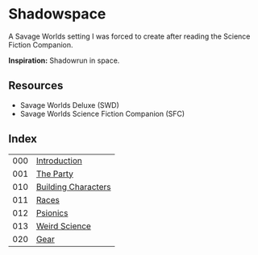# Shadowspace

A Savage Worlds setting I was forced to create after reading the Science Fiction Companion.

**Inspiration:** Shadowrun in space.

## Resources

* Savage Worlds Deluxe (SWD)
* Savage Worlds Science Fiction Companion (SFC)

## Index

|     |                                                   |
|-----|---------------------------------------------------|
| 000 | [Introduction](000-shadowspace.md)                |
| 001 | [The Party](001-the-party.md)                     |
| 010 | [Building Characters](010-building-characters.md) |
| 011 | [Races](011-races.md) |
| 012 | [Psionics](012-psionics.md) |
| 013 | [Weird Science](013-weird-science.md) |
| 020 | [Gear](020-gear.md) |
